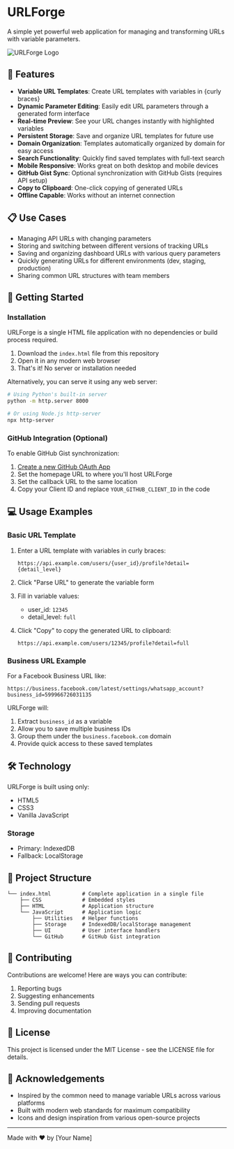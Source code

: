 # URLForge

A simple yet powerful web application for managing and transforming URLs with variable parameters.

![URLForge Logo](https://via.placeholder.com/800x400?text=URLForge)

## 🌟 Features

- **Variable URL Templates**: Create URL templates with variables in {curly braces}
- **Dynamic Parameter Editing**: Easily edit URL parameters through a generated form interface
- **Real-time Preview**: See your URL changes instantly with highlighted variables
- **Persistent Storage**: Save and organize URL templates for future use
- **Domain Organization**: Templates automatically organized by domain for easy access
- **Search Functionality**: Quickly find saved templates with full-text search
- **Mobile Responsive**: Works great on both desktop and mobile devices
- **GitHub Gist Sync**: Optional synchronization with GitHub Gists (requires API setup)
- **Copy to Clipboard**: One-click copying of generated URLs
- **Offline Capable**: Works without an internet connection

## 📋 Use Cases

- Managing API URLs with changing parameters
- Storing and switching between different versions of tracking URLs
- Saving and organizing dashboard URLs with various query parameters
- Quickly generating URLs for different environments (dev, staging, production)
- Sharing common URL structures with team members

## 🚀 Getting Started

### Installation

URLForge is a single HTML file application with no dependencies or build process required.

1. Download the `index.html` file from this repository
2. Open it in any modern web browser
3. That's it! No server or installation needed

Alternatively, you can serve it using any web server:

```bash
# Using Python's built-in server
python -m http.server 8000

# Or using Node.js http-server
npx http-server
```

### GitHub Integration (Optional)

To enable GitHub Gist synchronization:

1. [Create a new GitHub OAuth App](https://github.com/settings/applications/new)
2. Set the homepage URL to where you'll host URLForge
3. Set the callback URL to the same location
4. Copy your Client ID and replace `YOUR_GITHUB_CLIENT_ID` in the code

## 💻 Usage Examples

### Basic URL Template

1. Enter a URL template with variables in curly braces:
   ```
   https://api.example.com/users/{user_id}/profile?detail={detail_level}
   ```

2. Click "Parse URL" to generate the variable form

3. Fill in variable values:
   - user_id: `12345`
   - detail_level: `full`

4. Click "Copy" to copy the generated URL to clipboard:
   ```
   https://api.example.com/users/12345/profile?detail=full
   ```

### Business URL Example

For a Facebook Business URL like:
```
https://business.facebook.com/latest/settings/whatsapp_account?business_id=599966726031135
```

URLForge will:
1. Extract `business_id` as a variable
2. Allow you to save multiple business IDs
3. Group them under the `business.facebook.com` domain
4. Provide quick access to these saved templates

## 🛠️ Technology

URLForge is built using only:
- HTML5
- CSS3
- Vanilla JavaScript

### Storage
- Primary: IndexedDB
- Fallback: LocalStorage

## 🧩 Project Structure

```
└── index.html          # Complete application in a single file
    ├── CSS             # Embedded styles
    ├── HTML            # Application structure
    └── JavaScript      # Application logic
        ├── Utilities   # Helper functions
        ├── Storage     # IndexedDB/localStorage management
        ├── UI          # User interface handlers
        └── GitHub      # GitHub Gist integration
```

## 🤝 Contributing

Contributions are welcome! Here are ways you can contribute:

1. Reporting bugs
2. Suggesting enhancements
3. Sending pull requests
4. Improving documentation

## 📝 License

This project is licensed under the MIT License - see the LICENSE file for details.

## 🙏 Acknowledgements

- Inspired by the common need to manage variable URLs across various platforms
- Built with modern web standards for maximum compatibility
- Icons and design inspiration from various open-source projects

---

Made with ❤️ by [Your Name]
